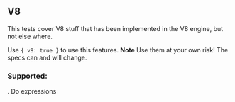 ## V8

This tests cover V8 stuff that has been implemented in the V8 engine, but not else where. 

Use `{ v8: true }` to use this features. **Note** Use them at your own risk! The specs can and will change.

### Supported:

. Do expressions